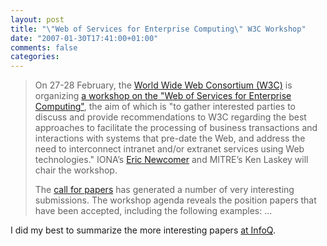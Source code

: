 ```yaml
---
layout: post
title: "\"Web of Services for Enterprise Computing\" W3C Workshop"
date: "2007-01-30T17:41:00+01:00"
comments: false
categories: 
---
```


<blockquote>
<p>On 27-28 February, the <a href="http://www.w3.org/">World Wide Web Consortium (W3C)</a> is organizing <a href="http://www.w3.org/2007/01/wos-ec-program.html">a workshop on the &quot;Web of Services for Enterprise Computing&quot;</a>, the aim of which is &quot;to gather interested parties to discuss and provide recommendations to W3C regarding the best approaches to facilitate the processing of business transactions and interactions with systems that pre-date the Web, and address the need to interconnect intranet and/or extranet services using Web technologies.&quot; IONA&#8217;s <a href="http://blogs.iona.com/newcomer/archives/000447.html">Eric Newcomer</a> and MITRE&#8217;s Ken Laskey will chair the workshop.</p>

<p>The <a href="http://www.w3.org/2006/10/wos-ec-cfp.html">call for papers</a> has generated a number of very interesting submissions. The workshop agenda reveals the position papers that have been accepted, including the following examples: &#8230;</p>
</blockquote>

<p>I did my best to summarize the more interesting papers <a href="http://www.infoq.com/news/2007/01/w3c-ws-workshop">at InfoQ</a>.</p>


